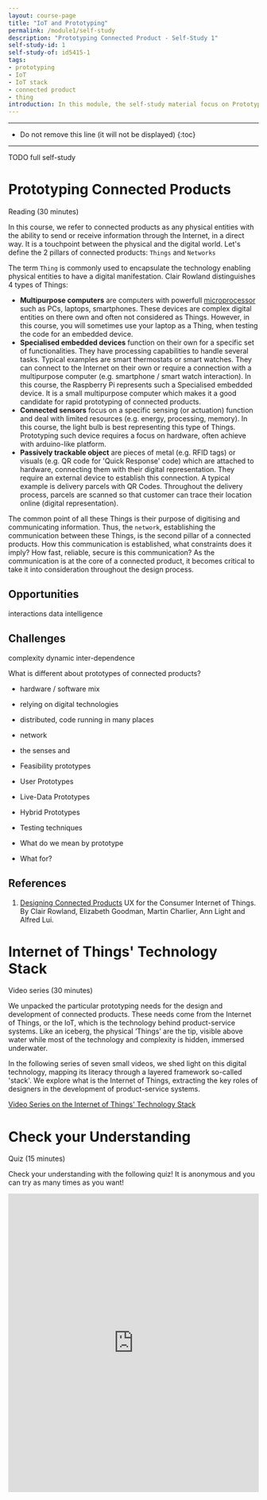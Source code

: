 ```yaml
---
layout: course-page
title: "IoT and Prototyping"
permalink: /module1/self-study
description: "Prototyping Connected Product - Self-Study 1"
self-study-id: 1
self-study-of: id5415-1
tags:
- prototyping
- IoT
- IoT stack
- connected product
- thing
introduction: In this module, the self-study material focus on Prototyping and the Internet of Things' technology stack. We explore the purpose of a functional prototype, in close connection to feasibility testing. Then, we look at connected products, their main characteristics and why they often require a (partially) functional prototype. Finally, we introduce the concept of the Internet of Things (IoT), the technology backbone of connected products.
---
```


---

* Do not remove this line (it will not be displayed)
{:toc}

---

TODO full self-study

# Prototyping Connected Products

<span class="mdi mdi-text-box-outline"></span> Reading (30 minutes)

In this course, we refer to connected products as any physical entities with the ability to send or receive information through the Internet, in a direct way. It is a touchpoint between the physical and the digital world. Let's define the 2 pillars of connected products: `Things` and `Networks`

The term `Thing` is commonly used to encapsulate the technology enabling physical entities to have a digital manifestation. Clair Rowland distinguishes 4 types of Things:

* **Multipurpose computers** are computers with powerfull [microprocessor](/tags/#microprocessor) such as PCs, laptops, smartphones. These devices are complex digital entities on there own and often not considered as Things. However, in this course, you will sometimes use your laptop as a Thing, when testing the code for an embedded device. 
* **Specialised embedded devices** function on their own for a specific set of functionalities. They have processing capabilities to handle several tasks. Typical examples are smart thermostats or smart watches. They can connect to the Internet on their own or require a connection with a multipurpose computer (e.g. smartphone / smart watch interaction). In this course, the Raspberry Pi represents such a Specialised embedded device. It is a small multipurpose computer which makes it a good candidate for rapid prototyping of connected products.
* **Connected sensors** focus on a specific sensing (or actuation) function and deal with limited resources (e.g. energy, processing, memory). In this course, the light bulb is best representing this type of Things. Prototyping such device requires a focus on hardware, often achieve with arduino-like platform.
* **Passively trackable object** are pieces of metal (e.g. RFID tags) or visuals (e.g. QR code for 'Quick Response' code) which are attached to hardware, connecting them with their digital representation. They require an external device to establish this connection. A typical example is delivery parcels with QR Codes. Throughout the delivery process, parcels are scanned so that customer can trace their location online (digital representation).

The common point of all these Things is their purpose of digitising and communicating information. Thus, the `network`, establishing the communication between these Things, is the second pillar of a connected products. How this communication is established, what constraints does it imply? How fast, reliable, secure is this communication? As the communication is at the core of a connected product, it becomes critical to take it into consideration throughout the design process.

## Opportunities

interactions
data
intelligence


## Challenges
complexity
dynamic
inter-dependence



What is different about prototypes of connected products?

* hardware / software mix
* relying on digital technologies
* distributed, code running in many places
* network
* the senses and 


* Feasibility prototypes
* User Prototypes
* Live-Data Prototypes
* Hybrid Prototypes

* Testing techniques

* What do we mean by prototype
* What for?



## References

1. [Designing Connected Products](https://www.oreilly.com/library/view/designing-connected-products/9781449372682/) UX for the Consumer Internet of Things. By Clair Rowland, Elizabeth Goodman, Martin Charlier, Ann Light and Alfred Lui.

# Internet of Things' Technology Stack

<span class="mdi mdi-video"></span> Video series (30 minutes)

We unpacked the particular prototyping needs for the design and development of connected products. These needs come from the Internet of Things, or the IoT, which is the technology behind product-service systems. Like an iceberg, the physical ‘Things’ are the tip, visible above water while most of the technology and complexity is hidden, immersed underwater.

In the following series of seven small videos, we shed light on this digital technology, mapping its literacy through a layered framework so-called 'stack'. We explore what is the Internet of Things, extracting the key roles of designers in the development of product-service systems.

[Video Series on the Internet of Things' Technology Stack](https://www.youtube.com/playlist?list=PL3sV9hKiYEP-MVdxCXYfl7vei77xdbJo6)


# Check your Understanding

<span class="mdi mdi-head-question"></span> Quiz (15 minutes)

Check your understanding with the following quiz! It is anonymous and you can try as many times as you want!

<iframe width="640px" height= "600px" src= "https://forms.office.com/Pages/ResponsePage.aspx?id=TVJuCSlpMECM04q0LeCIe-EN8Fz6eUZIqbayPT_HeNhUNUFFMUxIMkxGN1Q5NFhSTDBSUTY4V0pNVS4u&embed=true" frameborder= "0" marginwidth= "0" marginheight= "0" style= "border: none; max-width:100%; max-height:100vh" allowfullscreen webkitallowfullscreen mozallowfullscreen msallowfullscreen> </iframe>